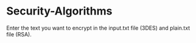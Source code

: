 # Security-Algorithms

Enter the text you want to encrypt in the input.txt file (3DES) and plain.txt file (RSA).

